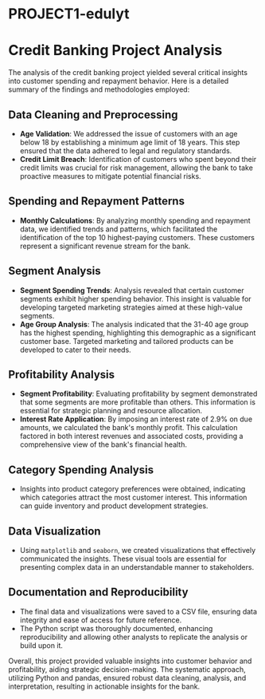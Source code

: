 # PROJECT1-edulyt

# Credit Banking Project Analysis

The analysis of the credit banking project yielded several critical insights into customer spending and repayment behavior. Here is a detailed summary of the findings and methodologies employed:

## Data Cleaning and Preprocessing

- **Age Validation**: We addressed the issue of customers with an age below 18 by establishing a minimum age limit of 18 years. This step ensured that the data adhered to legal and regulatory standards.
- **Credit Limit Breach**: Identification of customers who spent beyond their credit limits was crucial for risk management, allowing the bank to take proactive measures to mitigate potential financial risks.

## Spending and Repayment Patterns

- **Monthly Calculations**: By analyzing monthly spending and repayment data, we identified trends and patterns, which facilitated the identification of the top 10 highest-paying customers. These customers represent a significant revenue stream for the bank.

## Segment Analysis

- **Segment Spending Trends**: Analysis revealed that certain customer segments exhibit higher spending behavior. This insight is valuable for developing targeted marketing strategies aimed at these high-value segments.
- **Age Group Analysis**: The analysis indicated that the 31-40 age group has the highest spending, highlighting this demographic as a significant customer base. Targeted marketing and tailored products can be developed to cater to their needs.

## Profitability Analysis

- **Segment Profitability**: Evaluating profitability by segment demonstrated that some segments are more profitable than others. This information is essential for strategic planning and resource allocation.
- **Interest Rate Application**: By imposing an interest rate of 2.9% on due amounts, we calculated the bank's monthly profit. This calculation factored in both interest revenues and associated costs, providing a comprehensive view of the bank's financial health.

## Category Spending Analysis

- Insights into product category preferences were obtained, indicating which categories attract the most customer interest. This information can guide inventory and product development strategies.

## Data Visualization

- Using `matplotlib` and `seaborn`, we created visualizations that effectively communicated the insights. These visual tools are essential for presenting complex data in an understandable manner to stakeholders.

## Documentation and Reproducibility

- The final data and visualizations were saved to a CSV file, ensuring data integrity and ease of access for future reference.
- The Python script was thoroughly documented, enhancing reproducibility and allowing other analysts to replicate the analysis or build upon it.

Overall, this project provided valuable insights into customer behavior and profitability, aiding strategic decision-making. The systematic approach, utilizing Python and pandas, ensured robust data cleaning, analysis, and interpretation, resulting in actionable insights for the bank.







